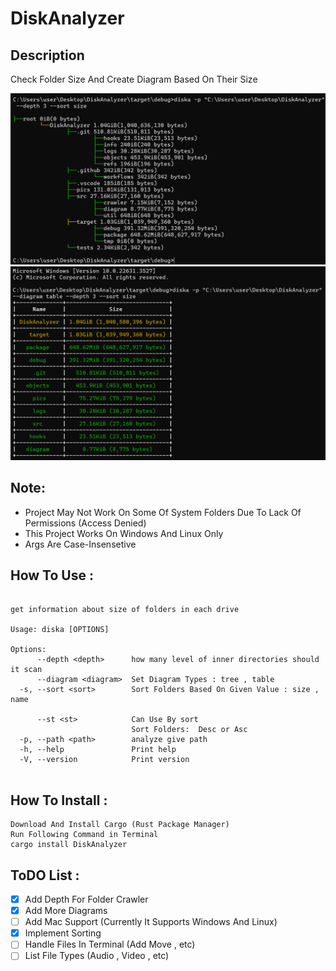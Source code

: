 # DiskAnalyzer

## Description

Check Folder Size And Create Diagram Based On Their Size

![image description](pics/win_tree.png)
![image description](pics/win_table.png)

## Note:

- Project May Not Work On Some Of System Folders Due To Lack Of Permissions (Access Denied)
- This Project Works On Windows And Linux Only
- Args Are Case-Insensetive

## How To Use :

```

get information about size of folders in each drive

Usage: diska [OPTIONS]

Options:
      --depth <depth>      how many level of inner directories should it scan
      --diagram <diagram>  Set Diagram Types : tree , table
  -s, --sort <sort>        Sort Folders Based On Given Value : size , name

      --st <st>            Can Use By sort
                           Sort Folders:  Desc or Asc
  -p, --path <path>        analyze give path
  -h, --help               Print help
  -V, --version            Print version


```

## How To Install :

```
Download And Install Cargo (Rust Package Manager)
Run Following Command in Terminal
cargo install DiskAnalyzer
```

## ToDO List :

- [x] Add Depth For Folder Crawler
- [x] Add More Diagrams
- [ ] Add Mac Support (Currently It Supports Windows And Linux)
- [x] Implement Sorting
- [ ] Handle Files In Terminal (Add Move , etc)
- [ ] List File Types (Audio , Video , etc)
